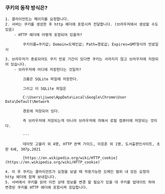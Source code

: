 ### 쿠키의 동작 방식은?
    1. 클라이언트는 페이지를 요청합니다.
    2. 서버는 쿠키를 생성한 후 http 헤더에 포함시켜 전달합니다. (브라우저에서 생성할 수도 있음)
        - HTTP 헤더에 어떻게 포함되어 있을까?
            
            쿠키이름=쿠키값; Domain=도메인값; Path=경로값; Expires=GMT형식의 만료일시
            
    3. 브라우저가 종료되어도 쿠키 만료 기간이 있다면 쿠키는 사라지지 않고 브라우저에 저장되어 있습니다.
        - 브라우저에 어디에 저장한다는 것일까?
            
            크롬은 SQLite 파일에 저장한다. 
            
            그리고 이 SQLite 파일은
            
            C:\Users\jiwoo\AppData\Local\Google\Chrome\User Data\Default\Network
            
            경로에 저장되어 있다.
            
            즉 브라우저에 저장되는게 아니라 브라우저에 의해서 로컬 컴퓨터에 저장되는 것이다.
            
            ---
            
            데이빗 고울리 외 4명, HTTP 완벽 가이드, 이응준 외 1명, 도서출판인사이트, 초판 6쇄, 307p,2021
            
            [https://en.wikipedia.org/wiki/HTTP_cookie](https://en.wikipedia.org/wiki/HTTP_cookie)
            
    4. 이 후 쿠키는 클라이언트가 요청을 보낼 때 작용가능한 도메인 범위 내 모든 요청의 http 헤더에 함께 보내집니다.
    5. 서버에서 쿠키를 읽어 이전 상태 정보를 변경 할 필요가 있을 대 쿠키를 업데이트 하여 변경된 쿠키를 HTTP 헤더에 포함시켜 응답합니다.